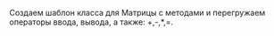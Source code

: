 Создаем шаблон класса для Матрицы с методами и перегружаем операторы ввода, вывода, а также: +,-,*,=.